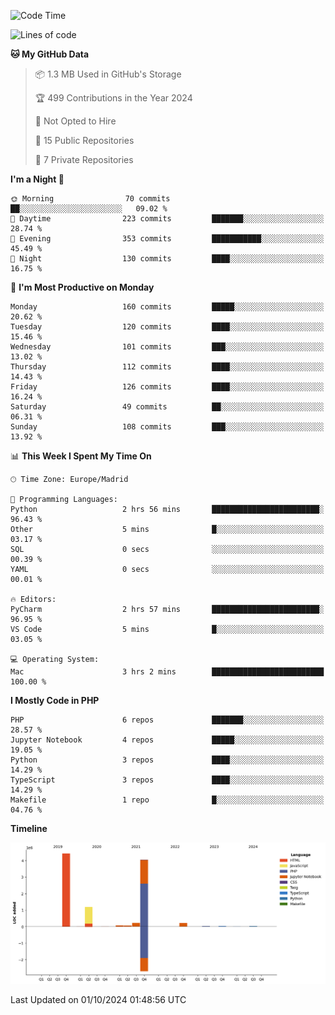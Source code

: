 <!--START_SECTION:waka-->
![Code Time](http://img.shields.io/badge/Code%20Time-384%20hrs%2011%20mins-blue)

![Lines of code](https://img.shields.io/badge/From%20Hello%20World%20I%27ve%20Written-10.4%20million%20lines%20of%20code-blue)

**🐱 My GitHub Data** 

> 📦 1.3 MB Used in GitHub's Storage 
 > 
> 🏆 499 Contributions in the Year 2024
 > 
> 🚫 Not Opted to Hire
 > 
> 📜 15 Public Repositories 
 > 
> 🔑 7 Private Repositories 
 > 
**I'm a Night 🦉** 

```text
🌞 Morning                70 commits          ██░░░░░░░░░░░░░░░░░░░░░░░   09.02 % 
🌆 Daytime                223 commits         ███████░░░░░░░░░░░░░░░░░░   28.74 % 
🌃 Evening                353 commits         ███████████░░░░░░░░░░░░░░   45.49 % 
🌙 Night                  130 commits         ████░░░░░░░░░░░░░░░░░░░░░   16.75 % 
```
📅 **I'm Most Productive on Monday** 

```text
Monday                   160 commits         █████░░░░░░░░░░░░░░░░░░░░   20.62 % 
Tuesday                  120 commits         ████░░░░░░░░░░░░░░░░░░░░░   15.46 % 
Wednesday                101 commits         ███░░░░░░░░░░░░░░░░░░░░░░   13.02 % 
Thursday                 112 commits         ████░░░░░░░░░░░░░░░░░░░░░   14.43 % 
Friday                   126 commits         ████░░░░░░░░░░░░░░░░░░░░░   16.24 % 
Saturday                 49 commits          ██░░░░░░░░░░░░░░░░░░░░░░░   06.31 % 
Sunday                   108 commits         ███░░░░░░░░░░░░░░░░░░░░░░   13.92 % 
```


📊 **This Week I Spent My Time On** 

```text
🕑︎ Time Zone: Europe/Madrid

💬 Programming Languages: 
Python                   2 hrs 56 mins       ████████████████████████░   96.43 % 
Other                    5 mins              █░░░░░░░░░░░░░░░░░░░░░░░░   03.17 % 
SQL                      0 secs              ░░░░░░░░░░░░░░░░░░░░░░░░░   00.39 % 
YAML                     0 secs              ░░░░░░░░░░░░░░░░░░░░░░░░░   00.01 % 

🔥 Editors: 
PyCharm                  2 hrs 57 mins       ████████████████████████░   96.95 % 
VS Code                  5 mins              █░░░░░░░░░░░░░░░░░░░░░░░░   03.05 % 

💻 Operating System: 
Mac                      3 hrs 2 mins        █████████████████████████   100.00 % 
```

**I Mostly Code in PHP** 

```text
PHP                      6 repos             ███████░░░░░░░░░░░░░░░░░░   28.57 % 
Jupyter Notebook         4 repos             █████░░░░░░░░░░░░░░░░░░░░   19.05 % 
Python                   3 repos             ████░░░░░░░░░░░░░░░░░░░░░   14.29 % 
TypeScript               3 repos             ████░░░░░░░░░░░░░░░░░░░░░   14.29 % 
Makefile                 1 repo              █░░░░░░░░░░░░░░░░░░░░░░░░   04.76 % 
```



**Timeline**

![Lines of Code chart](https://raw.githubusercontent.com/danisoronellas/danisoronellas/main/assets/bar_graph.png)


 Last Updated on 01/10/2024 01:48:56 UTC
<!--END_SECTION:waka-->
